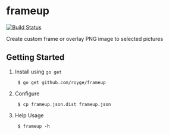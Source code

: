 # frameup

[![Build Status](https://travis-ci.org/royge/frameup.svg?branch=master)](https://travis-ci.org/royge/frameup)

Create custom frame or overlay PNG image to selected pictures

## Getting Started

1. Install using `go get`

		$ go get github.com/royge/frameup

3. Configure

		$ cp frameup.json.dist frameup.json

2. Help Usage

		$ frameup -h
